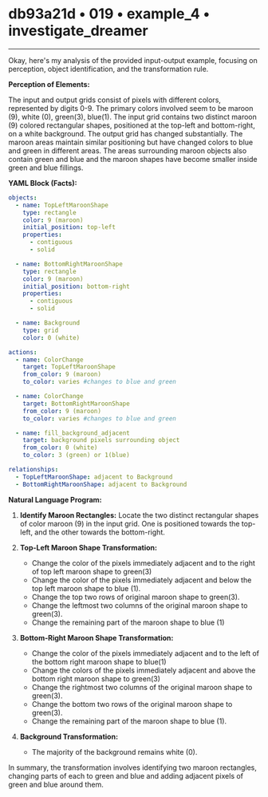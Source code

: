 # db93a21d • 019 • example_4 • investigate_dreamer

---
Okay, here's my analysis of the provided input-output example, focusing on perception, object identification, and the transformation rule.

**Perception of Elements:**

The input and output grids consist of pixels with different colors, represented by digits 0-9. The primary colors involved seem to be maroon (9), white (0), green(3), blue(1). The input grid contains two distinct maroon (9) colored rectangular shapes, positioned at the top-left and bottom-right, on a white background. The output grid has changed substantially. The maroon areas maintain similar positioning but have changed colors to blue and green in different areas. The areas surrounding maroon objects also contain green and blue and the maroon shapes have become smaller inside green and blue fillings.

**YAML Block (Facts):**



```yaml
objects:
  - name: TopLeftMaroonShape
    type: rectangle
    color: 9 (maroon)
    initial_position: top-left
    properties:
      - contiguous
      - solid

  - name: BottomRightMaroonShape
    type: rectangle
    color: 9 (maroon)
    initial_position: bottom-right
    properties:
      - contiguous
      - solid

  - name: Background
    type: grid
    color: 0 (white)

actions:
  - name: ColorChange
    target: TopLeftMaroonShape
    from_color: 9 (maroon)
    to_color: varies #changes to blue and green

  - name: ColorChange
    target: BottomRightMaroonShape
    from_color: 9 (maroon)
    to_color: varies #changes to blue and green

  - name: fill_background_adjacent
    target: background pixels surrounding object
    from_color: 0 (white)
    to_color: 3 (green) or 1(blue)

relationships:
  - TopLeftMaroonShape: adjacent to Background
  - BottomRightMaroonShape: adjacent to Background
```



**Natural Language Program:**

1.  **Identify Maroon Rectangles:** Locate the two distinct rectangular shapes of color maroon (9) in the input grid. One is positioned towards the top-left, and the other towards the bottom-right.

2.  **Top-Left Maroon Shape Transformation:**
    *   Change the color of the pixels immediately adjacent and to the right of top left maroon shape to green(3)
    *   Change the color of the pixels immediately adjacent and below the top left maroon shape to blue (1).
    *   Change the top two rows of original maroon shape to green(3).
    *    Change the leftmost two columns of the original maroon shape to green(3).
    *   Change the remaining part of the maroon shape to blue (1)

3.  **Bottom-Right Maroon Shape Transformation:**

    *   Change the color of the pixels immediately adjacent and to the left of the bottom right maroon shape to blue(1)
    *   Change the colors of the pixels immediately adjacent and above the bottom right maroon shape to green(3)
    *    Change the rightmost two columns of the original maroon shape to green(3).
    *    Change the bottom two rows of the original maroon shape to green(3).
    *    Change the remaining part of the maroon shape to blue (1).

4. **Background Transformation:**
    * The majority of the background remains white (0).

In summary, the transformation involves identifying two maroon rectangles, changing parts of each to green and blue and adding adjacent pixels of green and blue around them.

